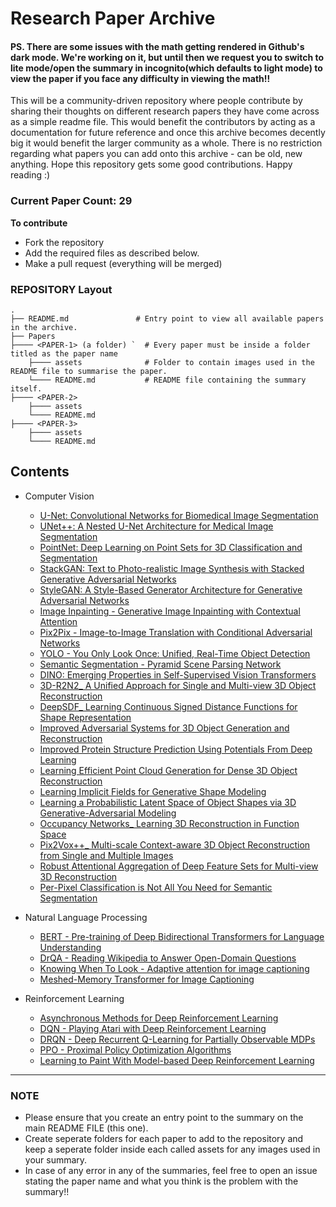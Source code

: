 # Research Paper Archive

#### PS. There are some issues with the math getting rendered in Github's dark mode. We're working on it, but until then we request you to switch to lite mode/open the summary in incognito(which defaults to light mode) to view the paper if you face any difficulty in viewing the math!!

This will be a community-driven repository where people contribute by sharing their thoughts on different research papers they have come across as a simple readme file. This would benefit the contributors by acting as a documentation for future reference and once this archive becomes decently big it would benefit the larger community as a whole. There is no restriction regarding what papers you can add onto this archive - can be old, new anything. Hope this repository gets some good contributions. Happy reading :)

### Current Paper Count: 29

**To contribute** 
- Fork the repository
- Add the required files as described below.
- Make a pull request (everything will be merged)

### REPOSITORY Layout

    .
    ├── README.md               # Entry point to view all available papers in the archive. 
    ├── Papers
    ├──── <PAPER-1> (a folder) `  # Every paper must be inside a folder titled as the paper name
        ├──── assets              # Folder to contain images used in the README file to summarise the paper.
        └──── README.md           # README file containing the summary itself.
    ├──── <PAPER-2>
        ├──── assets
        └──── README.md
    ├──── <PAPER-3>
        ├──── assets
        └──── README.md

## Contents 

* Computer Vision
    - [U-Net: Convolutional Networks for Biomedical Image Segmentation](./Papers/U-Net%20-%20Convolutional%20Networks%20for%20Biomedical%20Image%20Segmentation/)
    - [UNet++: A Nested U-Net Architecture for Medical Image Segmentation](./Papers/UNet%2B%2B%20-%20A%20Nested%20U-Net%20Architecture%20for%20Medical%20Image%20Segmentation/)
    - [PointNet: Deep Learning on Point Sets for 3D Classification and Segmentation](./Papers/PointNet%20-%20Deep%20Learning%20on%20Point%20Sets%20for%203D%20Classification%20and%20Segmentation/)
    - [StackGAN: Text to Photo-realistic Image Synthesis with Stacked Generative Adversarial Networks](./Papers/StackGAN%20-%20Text%20to%20Photo-realistic%20Image%20Synthesis%20with%20Stacked%20Generative%20Adversarial%20Networks/)
    - [StyleGAN: A Style-Based Generator Architecture for Generative Adversarial Networks](./Papers/StyleGAN%20-%20A%20Style-Based%20Generator%20Architecture%20for%20Generative%20Adversarial%20Networks/)
    - [Image Inpainting - Generative Image Inpainting with Contextual Attention](./Papers/Image%20Inpainting%20-%20Generative%20Image%20Inpainting%20with%20Contextual%20Attention)
    - [Pix2Pix - Image-to-Image Translation with Conditional Adversarial Networks](./Papers/Pix2Pix%20-%20Image-to-Image%20Translation%20with%20Conditional%20Adversarial%20Networks/)
    - [YOLO - You Only Look Once: Unified, Real-Time Object Detection](./Papers/YOLO%20-%20You%20Only%20Look%20Once:%20Unified,%20Real-Time%20Object%20Detection)
    - [Semantic Segmentation - Pyramid Scene Parsing Network](./Papers/PSPNet%20-%20Pyramid%20Scene%20Parsing%20Network/)
    - [DINO: Emerging Properties in Self-Supervised Vision Transformers](./Papers/DINO:%20Emerging%20Properties%20in%20Self-Supervised%20Vision%20Transformers)
    - [3D-R2N2_ A Unified Approach for Single and Multi-view 3D Object Reconstruction](./Papers/3D-R2N2_%20A%20Unified%20Approach%20for%20Single%20and%20Multi-view%203D%20Object%20Reconstruction)
    - [DeepSDF_ Learning Continuous Signed Distance Functions for Shape Representation](./Papers/DeepSDF_%20Learning%20Continuous%20Signed%20Distance%20Functions%20for%20Shape%20Representation)
    - [Improved Adversarial Systems for 3D Object Generation and Reconstruction](./Papers/Improved%20Adversarial%20Systems%20for%203D%20Object%20Generation%20and%20Reconstruction)
    - [Improved Protein Structure Prediction Using Potentials From Deep Learning](./Papers/Improved%20Protein%20Structure%20Prediction%20Using%20Potentials%20From%20Deep%20Learning%20AlphaFold)
    - [Learning Efficient Point Cloud Generation for Dense 3D Object Reconstruction](./Papers/Learning%20Efficient%20Point%20Cloud%20Generation%20for%20Dense%203D%20Object%20Reconstruction)
    - [Learning Implicit Fields for Generative Shape Modeling](./Papers/Learning%20Implicit%20Fields%20for%20Generative%20Shape%20Modeling)
    - [Learning a Probabilistic Latent Space of Object Shapes via 3D Generative-Adversarial Modeling](./Papers/Learning%20a%20Probabilistic%20Latent%20Space%20of%20Object%20Shapes%20via%203D%20Generative-Adversarial%20Modeling)
    - [Occupancy Networks_ Learning 3D Reconstruction in Function Space](./Papers/Occupancy%20Networks_%20Learning%203D%20Reconstruction%20in%20Function%20Space)
    - [Pix2Vox++_ Multi-scale Context-aware 3D Object Reconstruction from Single and Multiple Images](./Papers/Pix2Vox%2B%2B_%20Multi-scale%20Context-aware%203D%20Object%20Reconstruction%20from%20Single%20and%20Multiple%20Images)
    - [Robust Attentional Aggregation of Deep Feature Sets for Multi-view 3D Reconstruction](Papers/Robust%20Attentional%20Aggregation%20of%20Deep%20Feature%20Sets%20for%20Multi-view%203D%20Reconstruction)
    - [Per-Pixel Classification is Not All You Need for Semantic Segmentation](Papers/Per-Pixel%20Classification%20is%20not%20all%20you%20need%20for%20Semantic%20Segmentation)
   
* Natural Language Processing
    - [BERT - Pre-training of Deep Bidirectional Transformers for Language Understanding](./Papers/BERT%20-%20Pre-training%20of%20Deep%20Bidirectional%20Transformers%20for%20Language%20Understanding)
    - [DrQA - Reading Wikipedia to Answer Open-Domain Questions](./Papers/DrQA%20-%20Reading%20Wikipedia%20to%20Answer%20Open-Domain%20Questions/)
    - [Knowing When To Look - Adaptive attention for image captioning](Papers/Knowing%20When%20to%20Look%20%20-%20Adaptive%20Attention%20for%20image%20captioning)
    - [Meshed-Memory Transformer for Image Captioning](Papers/Meshed-Memory%20Transformer%20for%20Image%20Captioning)
 


* Reinforcement Learning
    
    - [Asynchronous Methods for Deep Reinforcement Learning](./Papers/Asynchronous%20Methods%20for%20Deep%20Reinforcement%20Learning/)
    - [DQN - Playing Atari with Deep Reinforcement Learning](./Papers/Deep%20Q-Learning/)
    - [DRQN - Deep Recurrent Q-Learning for Partially Observable MDPs](./Papers/Deep%20Recurrent%20Q-Learning%20for%20Partially%20Observable%20MDPs/)
    - [PPO - Proximal Policy Optimization Algorithms](./Papers/Proximal%20Policy%20Optimization%20Algorithms/)
    - [Learning to Paint With Model-based Deep Reinforcement Learning](./Papers/Learning%20to%20Paint%20With%20Model-based%20Deep%20Reinforcement%20Learning/)

------

### NOTE

- Please ensure that you create an entry point to the summary on the main README FILE (this one).
- Create seperate folders for each paper to add to the repository and keep a seperate folder inside each called assets for any images used in your summary. 
- In case of any error in any of the summaries, feel free to open an issue stating the paper name and what you think is the problem with the summary!!
